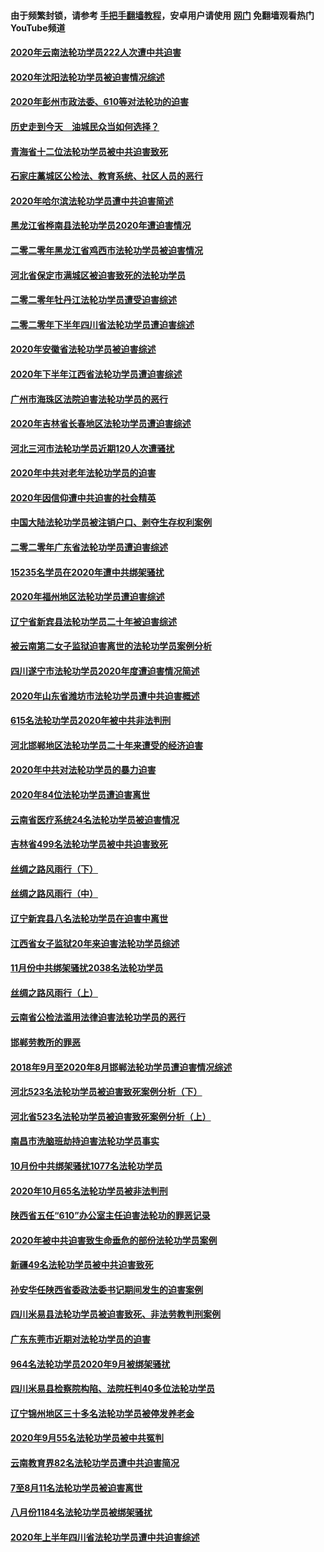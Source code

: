 #### 由于频繁封锁，请参考 [手把手翻墙教程](https://github.com/gfw-breaker/guides/wiki/)，安卓用户请使用 [网门](https://github.com/gfw-breaker/nogfw/blob/master/dl.md?t=01280000) 免翻墙观看热门YouTube频道 

#### [2020年云南法轮功学员222人次遭中共迫害](../pages/328/419130.md?t=01280000) 

#### [2020年沈阳法轮功学员被迫害情况综述](../pages/328/419088.md?t=01280000) 

#### [2020年彭州市政法委、610等对法轮功的迫害](../pages/328/419092.md?t=01280000) 

#### [历史走到今天　油城民众当如何选择？](../pages/328/419084.md?t=01280000) 

#### [青海省十二位法轮功学员被中共迫害致死](../pages/328/419002.md?t=01280000) 

#### [石家庄藁城区公检法、教育系统、社区人员的恶行](../pages/328/419000.md?t=01280000) 

#### [2020年哈尔滨法轮功学员遭中共迫害简述](../pages/328/418966.md?t=01280000) 

#### [黑龙江省桦南县法轮功学员2020年遭迫害情况](../pages/328/418993.md?t=01280000) 

#### [二零二零年黑龙江省鸡西市法轮功学员被迫害情况](../pages/328/418957.md?t=01280000) 

#### [河北省保定市满城区被迫害致死的法轮功学员](../pages/328/418806.md?t=01280000) 

#### [二零二零年牡丹江法轮功学员遭受迫害综述](../pages/328/418822.md?t=01280000) 

#### [二零二零年下半年四川省法轮功学员遭迫害综述](../pages/328/418762.md?t=01280000) 

#### [2020年安徽省法轮功学员被迫害综述](../pages/328/418751.md?t=01280000) 

#### [2020年下半年江西省法轮功学员遭迫害综述](../pages/328/418732.md?t=01280000) 

#### [广州市海珠区法院迫害法轮功学员的恶行](../pages/328/418722.md?t=01280000) 

#### [2020年吉林省长春地区法轮功学员遭迫害综述](../pages/328/418422.md?t=01280000) 

#### [河北三河市法轮功学员近期120人次遭骚扰](../pages/328/418620.md?t=01280000) 

#### [2020年中共对老年法轮功学员的迫害](../pages/328/418627.md?t=01280000) 

#### [2020年因信仰遭中共迫害的社会精英](../pages/328/418601.md?t=01280000) 

#### [中国大陆法轮功学员被注销户口、剥夺生存权利案例](../pages/328/418575.md?t=01280000) 

#### [二零二零年广东省法轮功学员遭迫害综述](../pages/328/418452.md?t=01280000) 

#### [15235名学员在2020年遭中共绑架骚扰](../pages/328/418447.md?t=01280000) 

#### [2020年福州地区法轮功学员遭迫害综述](../pages/328/418352.md?t=01280000) 

#### [辽宁省新宾县法轮功学员二十年被迫害综述](../pages/328/418318.md?t=01280000) 

#### [被云南第二女子监狱迫害离世的法轮功学员案例分析](../pages/328/417986.md?t=01280000) 

#### [四川遂宁市法轮功学员2020年度遭迫害情况简述](../pages/328/418083.md?t=01280000) 

#### [2020年山东省潍坊市法轮功学员遭中共迫害概述](../pages/328/418128.md?t=01280000) 

#### [615名法轮功学员2020年被中共非法判刑](../pages/328/418123.md?t=01280000) 

#### [河北邯郸地区法轮功学员二十年来遭受的经济迫害](../pages/328/417554.md?t=01280000) 

#### [2020年中共对法轮功学员的暴力迫害](../pages/328/416854.md?t=01280000) 

#### [2020年84位法轮功学员遭迫害离世](../pages/328/416947.md?t=01280000) 

#### [云南省医疗系统24名法轮功学员被迫害情况](../pages/328/416978.md?t=01280000) 

#### [吉林省499名法轮功学员被中共迫害致死](../pages/328/416519.md?t=01280000) 

#### [丝绸之路风雨行（下）](../pages/328/416166.md?t=01280000) 

#### [丝绸之路风雨行（中）](../pages/328/416165.md?t=01280000) 

#### [辽宁新宾县八名法轮功学员在迫害中离世](../pages/328/416383.md?t=01280000) 

#### [江西省女子监狱20年来迫害法轮功学员综述](../pages/328/416327.md?t=01280000) 

#### [11月份中共绑架骚扰2038名法轮功学员](../pages/328/416210.md?t=01280000) 

#### [丝绸之路风雨行（上）](../pages/328/416167.md?t=01280000) 

#### [云南省公检法滥用法律迫害法轮功学员的恶行](../pages/328/416012.md?t=01280000) 

#### [邯郸劳教所的罪恶](../pages/328/415894.md?t=01280000) 

#### [2018年9月至2020年8月邯郸法轮功学员遭迫害情况综述](../pages/328/415563.md?t=01280000) 

#### [河北523名法轮功学员被迫害致死案例分析（下）](../pages/328/414942.md?t=01280000) 

#### [河北省523名法轮功学员被迫害致死案例分析（上）](../pages/328/414941.md?t=01280000) 

#### [南昌市洗脑班劫持迫害法轮功学员事实](../pages/328/415048.md?t=01280000) 

#### [10月份中共绑架骚扰1077名法轮功学员](../pages/328/414995.md?t=01280000) 

#### [2020年10月65名法轮功学员被非法判刑](../pages/328/414617.md?t=01280000) 

#### [陕西省五任“610”办公室主任迫害法轮功的罪恶记录](../pages/328/414486.md?t=01280000) 

#### [2020年被中共迫害致生命垂危的部份法轮功学员案例](../pages/328/414427.md?t=01280000) 

#### [新疆49名法轮功学员被中共迫害致死](../pages/328/414290.md?t=01280000) 

#### [孙安华任陕西省委政法委书记期间发生的迫害案例](../pages/328/414015.md?t=01280000) 

#### [四川米易县法轮功学员被迫害致死、非法劳教判刑案例](../pages/328/413847.md?t=01280000) 

#### [广东东莞市近期对法轮功学员的迫害](../pages/328/413888.md?t=01280000) 

#### [964名法轮功学员2020年9月被绑架骚扰](../pages/328/413838.md?t=01280000) 

#### [四川米易县检察院构陷、法院枉判40多位法轮功学员](../pages/328/413691.md?t=01280000) 

#### [辽宁锦州地区三十多名法轮功学员被停发养老金](../pages/328/413687.md?t=01280000) 

#### [2020年9月55名法轮功学员被中共冤判](../pages/328/413572.md?t=01280000) 

#### [云南教育界82名法轮功学员遭中共迫害简况](../pages/328/413422.md?t=01280000) 

#### [7至8月11名法轮功学员被迫害离世](../pages/328/412209.md?t=01280000) 

#### [八月份1184名法轮功学员被绑架骚扰](../pages/328/411862.md?t=01280000) 

#### [2020年上半年四川省法轮功学员遭中共迫害综述](../pages/328/411824.md?t=01280000) 

